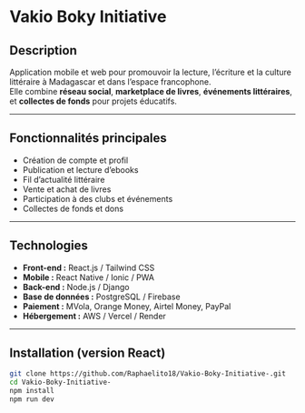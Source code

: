 # Vakio Boky Initiative

## Description
Application mobile et web pour promouvoir la lecture, l’écriture et la culture littéraire à Madagascar et dans l’espace francophone.  
Elle combine **réseau social**, **marketplace de livres**, **événements littéraires**, et **collectes de fonds** pour projets éducatifs.

---

## Fonctionnalités principales
- Création de compte et profil
- Publication et lecture d’ebooks
- Fil d’actualité littéraire
- Vente et achat de livres
- Participation à des clubs et événements
- Collectes de fonds et dons

---

## Technologies
- **Front-end :** React.js / Tailwind CSS
- **Mobile :** React Native / Ionic / PWA
- **Back-end :** Node.js / Django
- **Base de données :** PostgreSQL / Firebase
- **Paiement :** MVola, Orange Money, Airtel Money, PayPal
- **Hébergement :** AWS / Vercel / Render

---

## Installation (version React)
```bash
git clone https://github.com/Raphaelito18/Vakio-Boky-Initiative-.git
cd Vakio-Boky-Initiative-
npm install
npm run dev
